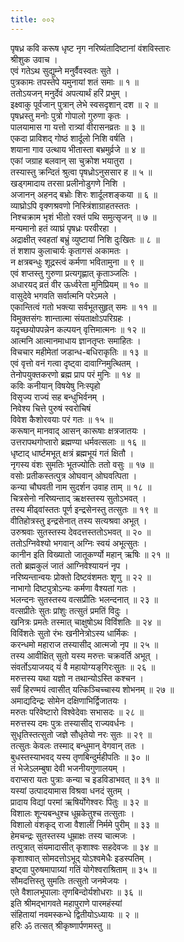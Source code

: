 ```yaml
---
title: ००२
---
```

पृषध्र कवि करूष धृष्ट नृग नरिष्यंतादिष्टानां वंशविस्तारः  
श्रीशुक उवाच ।  
एवं गतेऽथ सुद्युम्ने मनुर्वैवस्वतः सुते ।  
पुत्रकामः तपस्तेपे यमुनायां शतं समाः ॥ १ ॥  
ततोऽयजन् मनुर्देवं अपत्यार्थं हरिं प्रभुम् ।  
इक्ष्वाकु पूर्वजान् पुत्रान् लेभे स्वसदृशान् दश ॥ २ ॥  
पृषध्रस्तु मनोः पुत्रो गोपालो गुरुणा कृतः ।  
पालयामास गा यत्तो रात्र्यां वीरासनव्रतः ॥ ३ ॥  
एकदा प्राविशद् गोष्ठं शार्दूलो निशि वर्षति ।  
शयाना गाव उत्थाय भीतास्ता बभ्रमुर्व्रजे ॥ ४ ॥  
एकां जग्राह बलवान् सा चुक्रोश भयातुरा ।  
तस्यास्तु क्रन्दितं श्रुत्वा पृषध्रोऽनुससार ह ॥ ५ ॥  
खड्गमादाय तरसा प्रलीनोडुगणे निशि ।  
अजानन् अहनद् बभ्रोः शिरः शार्दूलशङ्‌कया ॥ ६ ॥  
व्याघ्रोऽपि वृक्णश्रवणो निस्त्रिंशाग्राहतस्ततः ।  
निश्चक्राम भृशं भीतो रक्तं पथि समुत्सृजन् ॥ ७ ॥  
मन्यमानो हतं व्याघ्रं पृषध्रः परवीरहा ।  
अद्राक्षीत् स्वहतां बभ्रुं व्युष्टायां निशि दुःखितः ॥ ८ ॥  
तं शशाप कुलाचार्यः कृतागसं अकामतः ।  
न क्षत्रबन्धुः शूद्रस्त्वं कर्मणा भवितामुना ॥ ९ ॥  
एवं शप्तस्तु गुरुणा प्रत्यगृह्णात् कृताञ्जलिः ।  
अधारयद् व्रतं वीर ऊर्ध्वरेता मुनिप्रियम् ॥ १० ॥  
वासुदेवे भगवति सर्वात्मनि परेऽमले ।  
एकान्तित्वं गतो भक्त्या सर्वभूतसुहृत् समः ॥ ११ ॥  
विमुक्तसंगः शान्तात्मा संयताक्षोऽपरिग्रहः ।  
यदृच्छयोपपन्नेन कल्पयन् वृत्तिमात्मनः ॥ १२ ॥  
आत्मनि आत्मानमाधाय ज्ञानतृप्तः समाहितः ।  
विचचार महीमेतां जडान्ध-बधिराकृतिः ॥ १३ ॥  
एवं वृत्तो वनं गत्वा दृष्ट्वा दावाग्निमुत्थितम् ।  
तेनोपयुक्तकरणो ब्रह्म प्राप परं मुनिः ॥ १४ ॥  
कविः कनीयान् विषयेषु निःस्पृहो  
विसृज्य राज्यं सह बन्धुभिर्वनम् ।  
निवेश्य चित्ते पुरुषं स्वरोचिषं  
विवेश कैशोरवयाः परं गतः ॥ १५ ॥  
करूषान् मानवाद् आसन् कारूषाः क्षत्रजातयः ।  
उत्तरापथगोप्तारो ब्रह्मण्या धर्मवत्सलाः ॥ १६ ॥  
धृष्टाद् धार्ष्टमभूत् क्षत्रं ब्रह्मभूयं गतं क्षितौ ।  
नृगस्य वंशः सुमतिः भूतज्योतिः ततो वसुः ॥ १७ ॥  
वसोः प्रतीकस्तत्पुत्र ओघवान् ओघवत्पिता ।  
कन्या चौघवती नाम सुदर्शन उवाह ताम् ॥ १८ ॥  
चित्रसेनो नरिष्यन्ताद् ऋक्षस्तस्य सुतोऽभवत् ।  
तस्य मीढ्वांस्ततः पूर्ण इन्द्रसेनस्तु तत्सुतः ॥ १९ ॥  
वीतिहोत्रस्तु इन्द्रसेनात् तस्य सत्यश्रवा अभूत् ।  
उरुश्रवाः सुतस्तस्य देवदत्तस्ततोऽभवत् ॥ २० ॥  
ततोऽग्निवेश्यो भगवान् अग्निः स्वयं अभूत्सुतः ।  
कानीन इति विख्यातो जातूकर्ण्यो महान् ऋषिः ॥ २१ ॥  
ततो ब्रह्मकुलं जातं आग्निवेश्यायनं नृप ।  
नरिष्यन्तान्वयः प्रोक्तो दिष्टवंशमतः शृणु ॥ २२ ॥  
नाभागो दिष्टपुत्रोऽन्यः कर्मणा वैश्यतां गतः ।  
भलन्दनः सुतस्तस्य वत्सप्रीतिः भलन्दनात् ॥ २३ ॥  
वत्सप्रीतेः सुतः प्रांशुः तत्सुतं प्रमतिं विदुः ।  
खनित्रः प्रमतेः तस्मात् चाक्षुषोऽथ विविंशतिः ॥ २४ ॥  
विविंशतेः सुतो रंभः खनीनेत्रोऽस्य धार्मिकः ।  
करन्धमो महाराज तस्यासीद् आत्मजो नृप ॥ २५ ॥  
तस्य आवीक्षित् सुतो यस्य मरुत्तः चक्रवर्ति अभूत् ।  
संवर्तोऽयाजयद् यं वै महायोग्यङ्‌गिरःसुतः ॥ २६ ॥  
मरुत्तस्य यथा यज्ञो न तथान्योऽस्ति कश्चन ।  
सर्वं हिरण्मयं त्वासीत् यत्किञ्चिच्चास्य शोभनम् ॥ २७ ॥  
अमाद्यदिन्द्रः सोमेन दक्षिणाभिर्द्विजातयः ।  
मरुतः परिवेष्टारो विश्वेदेवाः सभासदः ॥ २८ ॥  
मरुत्तस्य दमः पुत्रः तस्यासीद् राज्यवर्धनः ।  
सुधृतिस्तत्सुतो जज्ञे सौधृतेयो नरः सुतः ॥ २९ ॥  
तत्सुतः केवलः तस्माद् बन्धुमान् वेगवान् ततः ।  
बुधस्तस्याभवद् यस्य तृणबिन्दुर्महीपतिः ॥ ३० ॥  
तं भेजेऽलम्बुषा देवी भजनीयगुणालयम् ।  
वराप्सरा यतः पुत्राः कन्या च इडविडाभवत् ॥ ३१ ॥  
यस्यां उत्पादयामास विश्रवा धनदं सुतम् ।  
प्रादाय विद्यां परमां ऋषिर्योगेश्वरः पितुः ॥ ३२ ॥  
विशालः शून्यबन्धुश्च धूम्रकेतुश्च तत्सुताः ।  
विशालो वंशकृद् राजा वैशालीं निर्ममे पुरीम् ॥ ३३ ॥  
हेमचन्द्रः सुतस्तस्य धूम्राक्षः तस्य चात्मजः ।  
तत्पुत्रात् संयमादासीत् कृशाश्वः सहदेवजः ॥ ३४ ॥  
कृशाश्वात् सोमदत्तोऽभूद् योऽश्वमेधैः इडस्पतिम् ।  
इष्ट्वा पुरुषमापाग्र्यां गतिं योगेश्वराश्रिताम् ॥ ३५ ॥  
सौमदत्तिस्तु सुमतिः तत्सुतो जनमेजयः ।  
एते वैशालभूपालाः तृणबिन्दोर्यशोधराः ॥ ३६ ॥  
इति श्रीमद्भागवते महापुराणे पारमहंस्यां  
संहितायां नवमस्कन्धे द्वितीयोऽध्यायः ॥ २ ॥  
हरिः ॐ तत्सत् श्रीकृष्णार्पणमस्तु ॥
